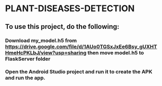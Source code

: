 # PLANT-DISEASES-DETECTION

## To use this project, do the following:
### Download my_model.h5 from https://drive.google.com/file/d/1AUo0TGSxJxEe6Bsy_gUXHTHmeHcPKLbJ/view?usp=sharing then move model.h5 to FlaskServer folder
### Open the Android Studio project and run it to create the APK and run the app.
